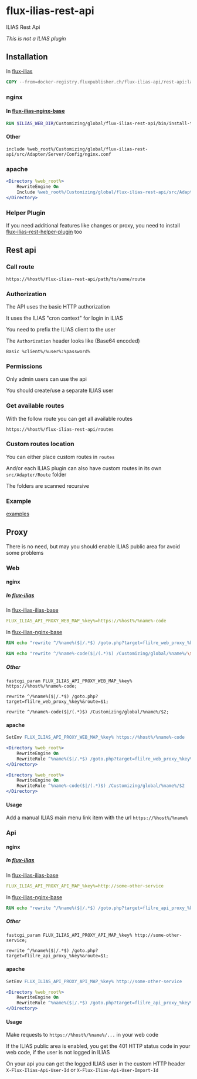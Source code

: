 # flux-ilias-rest-api

ILIAS Rest Api

*This is not a ILIAS plugin*

## Installation

In [flux-ilias](https://github.com/flux-caps/flux-ilias)

```dockerfile
COPY --from=docker-registry.fluxpublisher.ch/flux-ilias-api/rest-api:latest /flux-ilias-rest-api $ILIAS_WEB_DIR/Customizing/global/flux-ilias-rest-api
```

### nginx

#### In [flux-ilias-nginx-base](https://github.com/flux-caps/flux-ilias-nginx-base)

```dockerfile
RUN $ILIAS_WEB_DIR/Customizing/global/flux-ilias-rest-api/bin/install-to-flux-ilias-nginx-base.sh
```

#### Other

```nginx
include %web_root%/Customizing/global/flux-ilias-rest-api/src/Adapter/Server/Config/nginx.conf
```

### apache

```apache
<Directory %web_root%>
    RewriteEngine On
    Include %web_root%/Customizing/global/flux-ilias-rest-api/src/Adapter/Server/Config/apache.conf
</Directory>
```

### Helper Plugin

If you need additional features like changes or proxy, you need to install [flux-ilias-rest-helper-plugin](https://github.com/flux-caps/flux-ilias-rest-helper-plugin) too

## Rest api

### Call route

`https://%host%/flux-ilias-rest-api/path/to/some/route`

### Authorization

The API uses the basic HTTP authorization

It uses the ILIAS "cron context" for login in ILIAS

You need to prefix the ILIAS client to the user

The `Authorization` header looks like (Base64 encoded)

`Basic %client%/%user%:%password%`

### Permissions

Only admin users can use the api

You should create/use a separate ILIAS user

### Get available routes

With the follow route you can get all available routes

`https://%host%/flux-ilias-rest-api/routes`

### Custom routes location

You can either place custom routes in `routes`

And/or each ILIAS plugin can also have custom routes in its own `src/Adapter/Route` folder

The folders are scanned recursive

### Example

[examples](examples)

## Proxy

There is no need, but may you should enable ILIAS public area for avoid some problems

### Web

#### nginx

##### In [flux-ilias](https://github.com/flux-caps/flux-ilias)

In [flux-ilias-ilias-base](https://github.com/flux-caps/flux-ilias-ilias-base)

```yaml
FLUX_ILIAS_API_PROXY_WEB_MAP_%key%=https://%host%/%name%-code
```

In [flux-ilias-nginx-base](https://github.com/flux-caps/flux-ilias-nginx-base)

```dockerfile
RUN echo "rewrite ^/%name%($|/.*$) /goto.php?target=flilre_web_proxy_%key%&route=\$1;" > /flux-ilias-nginx-base/src/custom/%name%.conf
```

```dockerfile
RUN echo "rewrite ^/%name%-code($|/(.*)$) /Customizing/global/%name%/\$2;" > /flux-ilias-nginx-base/src/custom/%name%-code.conf
```

##### Other

```nginx
fastcgi_param FLUX_ILIAS_API_PROXY_WEB_MAP_%key% https://%host%/%name%-code;
```

```nginx
rewrite ^/%name%($|/.*$) /goto.php?target=flilre_web_proxy_%key%&route=$1;
```

```nginx
rewrite ^/%name%-code($|/(.*)$) /Customizing/global/%name%/$2;
```

#### apache

```apache
SetEnv FLUX_ILIAS_API_PROXY_WEB_MAP_%key% https://%host%/%name%-code
```

```apache
<Directory %web_root%>
    RewriteEngine On
    RewriteRule ^%name%($|/.*$) /goto.php?target=flilre_web_proxy_%key%&route=$1
</Directory>
```

```apache
<Directory %web_root%>
    RewriteEngine On
    RewriteRule ^%name%-code($|/(.*)$) /Customizing/global/%name%/$2
</Directory>
```

#### Usage

Add a manual ILIAS main menu link item with the url `https://%host%/%name%`

### Api

#### nginx

##### In [flux-ilias](https://github.com/flux-caps/flux-ilias)

In [flux-ilias-ilias-base](https://github.com/flux-caps/flux-ilias-ilias-base)

```yaml
FLUX_ILIAS_API_PROXY_API_MAP_%key%=http://some-other-service
```

In [flux-ilias-nginx-base](https://github.com/flux-caps/flux-ilias-nginx-base)

```dockerfile
RUN echo "rewrite ^/%name%($|/.*$) /goto.php?target=flilre_api_proxy_%key%&route=\$1;" > /flux-ilias-nginx-base/src/custom/%name%.conf
```

##### Other

```nginx
fastcgi_param FLUX_ILIAS_API_PROXY_API_MAP_%key% http://some-other-service;
```

```nginx
rewrite ^/%name%($|/.*$) /goto.php?target=flilre_api_proxy_%key%&route=$1;
```

#### apache

```apache
SetEnv FLUX_ILIAS_API_PROXY_API_MAP_%key% http://some-other-service
```

```apache
<Directory %web_root%>
    RewriteEngine On
    RewriteRule ^%name%($|/.*$) /goto.php?target=flilre_api_proxy_%key%&route=$1
</Directory>
```

#### Usage

Make requests to `https://%host%/%name%/...` in your web code

If the ILIAS public area is enabled, you get the 401 HTTP status code in your web code, if the user is not logged in ILIAS

On your api you can get the logged ILIAS user in the custom HTTP header `X-Flux-Ilias-Api-User-Id` or `X-Flux-Ilias-Api-User-Import-Id`
